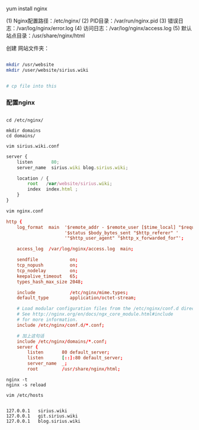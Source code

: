 



yum install nginx

(1) Nginx配置路径：/etc/nginx/
(2) PID目录：/var/run/nginx.pid
(3) 错误日志：/var/log/nginx/error.log
(4) 访问日志：/var/log/nginx/access.log
(5) 默认站点目录：/usr/share/nginx/html



创建 网站文件夹：

```bash

mkdir /usr/website
mkdir /user/website/sirius.wiki


# cp file into this
```



### 配置nginx

```

cd /etc/nginx/

mkdir domains
cd domains/

vim sirius.wiki.conf

```

```js
server {
    listen       80;
    server_name  sirius.wiki blog.sirius.wiki;

    location / {
        root   /var/website/sirius.wiki;
        index  index.html ;
    }
}
```

```bash
vim nginx.conf

```


```conf
http {
    log_format  main  '$remote_addr - $remote_user [$time_local] "$request" '
                      '$status $body_bytes_sent "$http_referer" '
                      '"$http_user_agent" "$http_x_forwarded_for"';

    access_log  /var/log/nginx/access.log  main;

    sendfile            on;
    tcp_nopush          on;
    tcp_nodelay         on;
    keepalive_timeout   65;
    types_hash_max_size 2048;

    include             /etc/nginx/mime.types;
    default_type        application/octet-stream;

    # Load modular configuration files from the /etc/nginx/conf.d directory.
    # See http://nginx.org/en/docs/ngx_core_module.html#include
    # for more information.
    include /etc/nginx/conf.d/*.conf;

    # 加上这句话
    include /etc/nginx/domains/*.conf;
    server {
        listen       80 default_server;
        listen       [::]:80 default_server;
        server_name  _;
        root         /usr/share/nginx/html;

```


```
nginx -t
nginx -s reload
```

```
vim /etc/hosts


127.0.0.1   sirius.wiki
127.0.0.1   git.sirius.wiki
127.0.0.1   blog.sirius.wiki



```